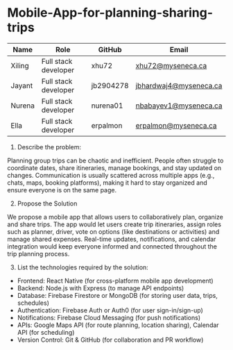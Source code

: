 # Mobile-App-for-planning-sharing-trips

| Name   | Role                  | GitHub    | Email                     |
|--------|-----------------------|-----------|---------------------------|
| Xiling | Full stack developer  | xhu72     | xhu72@myseneca.ca         |
| Jayant | Full stack developer  | jb2904278 | jbhardwaj4@myseneca.ca    |
| Nurena | Full stack developer  | nurena01  | nbabayev1@myseneca.ca     |
| Ella   | Full stack developer  | erpalmon  | erpalmon@myseneca.ca      |


1. Describe the problem:

Planning group trips can be chaotic and inefficient. People often struggle to coordinate dates, share itineraries, manage bookings, and stay updated on changes. Communication is usually scattered across multiple apps (e.g., chats, maps, booking platforms), making it hard to stay organized and ensure everyone is on the same page.

2. Propose the Solution

We propose a mobile app that allows users to collaboratively plan, organize and share trips. The app would let users create trip itineraries, assign roles such as planner, driver, vote on options (like destinations or activities) and manage shared expenses. Real-time updates, notifications, and calendar integration would keep everyone informed and connected throughout the trip planning process.

3. List the technologies required by the solution:

- Frontend: React Native (for cross-platform mobile app development)
- Backend: Node.js with Express (to manage API endpoints)
- Database: Firebase Firestore or MongoDB (for storing user data, trips, schedules)
- Authentication: Firebase Auth or Auth0 (for user sign-in/sign-up)
- Notifications: Firebase Cloud Messaging (for push notifications)
- APIs: Google Maps API (for route planning, location sharing), Calendar API (for scheduling)
- Version Control: Git & GitHub (for collaboration and PR workflow)
